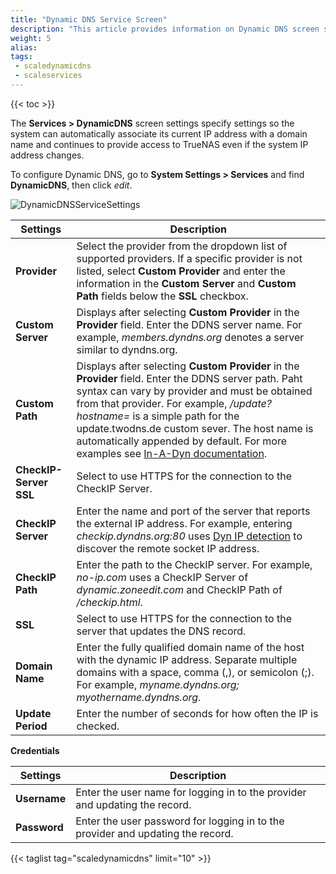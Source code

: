 ```yaml
---
title: "Dynamic DNS Service Screen"
description: "This article provides information on Dynamic DNS screen settings."
weight: 5
alias: 
tags:
 - scaledynamicdns
 - scaleservices
---
```



{{< toc >}}

The **Services > DynamicDNS** screen settings specify settings so the system can automatically associate its current IP address with a domain name and continues to provide access to TrueNAS even if the system IP address changes.

To configure Dynamic DNS, go to **System Settings > Services** and find **DynamicDNS**, then click <i class="material-icons" aria-hidden="true" title="Configure">edit</i>.

![DynamicDNSServiceSettings](/images/SCALE/22.02/DynamicDNSServiceSettings.png "Dynamic DNS Service Options")

| Settings | Description |
|----------|-------------|
| **Provider** | Select the provider from the dropdown list of supported providers. If a specific provider is not listed, select **Custom Provider** and enter the information in the **Custom Server** and **Custom Path** fields below the **SSL** checkbox. |
| **Custom Server** | Displays after selecting **Custom Provider** in the **Provider** field. Enter the DDNS server name. For example, *members.dyndns.org* denotes a server similar to dyndns.org. |
| **Custom Path** | Displays after selecting **Custom Provider** in the **Provider** field. Enter the DDNS server path. Paht syntax can vary by provider and must be obtained from that provider. For example, */update?hostname=* is a simple path for the update.twodns.de custom sever. The host name is automatically appended by default. For more examples see [In-A-Dyn documentation](https://github.com/troglobit/inadyn#custom-ddns-providers). |
| **CheckIP-Server SSL** | Select to use HTTPS for the connection to the CheckIP Server. |
| **CheckIP Server** | Enter the name and port of the server that reports the external IP address. For example, entering *checkip.dyndns.org:80* uses [Dyn IP detection](https://help.dyn.com/remote-access-api/checkip-tool/) to discover the remote socket IP address. |
| **CheckIP Path** | Enter the path to the CheckIP server. For example, *no-ip.com* uses a CheckIP Server of *dynamic.zoneedit.com* and CheckIP Path of */checkip.html*. |
| **SSL** | Select to use HTTPS for the connection to the server that updates the DNS record. |
| **Domain Name** | Enter the fully qualified domain name of the host with the dynamic IP address. Separate multiple domains with a space, comma (,), or semicolon (;). For example, *myname.dyndns.org; myothername.dyndns.org*. |
| **Update Period** | Enter the number of seconds for how often the IP is checked. |

**Credentials**

| Settings | Description |
|----------|-------------|
| **Username** | Enter the user name for logging in to the provider and updating the record. |
| **Password** | Enter the user password for logging in to the provider and updating the record. |

{{< taglist tag="scaledynamicdns" limit="10" >}}